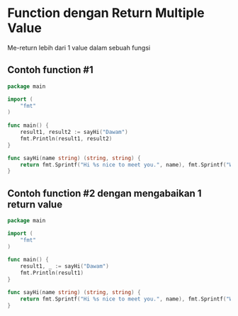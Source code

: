 # Function dengan Return Multiple Value

Me-return lebih dari 1 value dalam sebuah fungsi

## Contoh function #1

```go
package main

import (
	"fmt"
)
	
func main() {
	result1, result2 := sayHi("Dawam")
	fmt.Println(result1, result2)
}

func sayHi(name string) (string, string) {
	return fmt.Sprintf("Hi %s nice to meet you.", name), fmt.Sprintf("Welcome. ")
}

```

## Contoh function #2 dengan mengabaikan 1 return value

```go
package main

import (
	"fmt"
)
	
func main() {
	result1, _ := sayHi("Dawam")
	fmt.Println(result1)
}

func sayHi(name string) (string, string) {
	return fmt.Sprintf("Hi %s nice to meet you.", name), fmt.Sprintf("Welcome. ")
}

```

